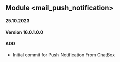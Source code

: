 ## Module <mail_push_notification>

#### 25.10.2023
#### Version 16.0.1.0.0
#### ADD
- Initial commit for Push Notification From ChatBox
